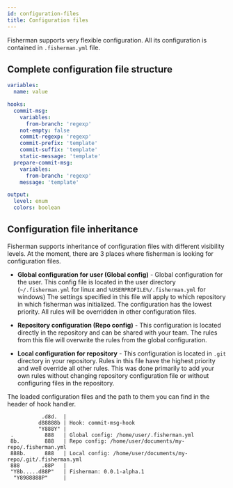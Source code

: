 ```yaml
---
id: configuration-files
title: Configuration files
---
```


Fisherman supports very flexible configuration. All its configuration is contained in `.fisherman.yml` file.

## Complete configuration file structure

```yaml
variables:
  name: value

hooks:
  commit-msg:
    variables:
      from-branch: 'regexp'
    not-empty: false
    commit-regexp: 'regexp'
    commit-prefix: 'template'
    commit-suffix: 'template'
    static-message: 'template'
  prepare-commit-msg:
    variables:
      from-branch: 'regexp'
    message: 'template'

output:
  level: enum
  colors: boolean
```

## Configuration file inheritance

Fisherman supports inheritance of configuration files with different visibility levels.
At the moment, there are 3 places where fisherman is looking for configuration files.

- **Global configuration for user (Global config)** - Global configuration for the user.
  This config file is located in the user directory (`~/.fisherman.yml` for linux and `%USERPROFILE%/.fisherman.yml` for windows)
  The settings specified in this file will apply to which repository in which fisherman was initialized.
  The configuration has the lowest priority. All rules will be overridden in other configuration files.

- **Repository configuration (Repo config)** - This configuration is located directly in the repository
  and can be shared with your team. The rules from this file will overwrite the rules from the global configuration.

- **Local configuration for repository** - This configuration is located in `.git` directory in your repository.
  Rules in this file have the highest priority and well override all other rules.
  This was done primarily to add your own rules without changing repository configuration
  file or without configuring files in the repository.

The loaded configuration files and the path to them you can find in the header of hook handler.

``` text
           .d8d.  |
          d88888b | Hook: commit-msg-hook
          "Y888Y" |
 .          888   | Global config: /home/user/.fisherman.yml
 8b.        888   | Repo config: /home/user/documents/my-repo/.fisherman.yml
 888b.      888   | Local config: /home/user/documents/my-repo/.git/.fisherman.yml
 888       .88P   |
 "Y8b.....d88P"   | Fisherman: 0.0.1-alpha.1
  "Y8988888P"     |
```
